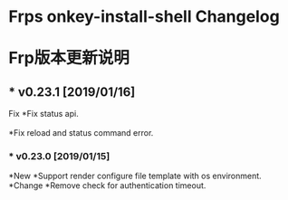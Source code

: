 Frps onkey-install-shell Changelog<br>  
Frp版本更新说明
==================================
## *  v0.23.1 [2019/01/16]
 Fix
  *Fix status api.<br>  
  *Fix reload and status command error.

###  * v0.23.0 [2019/01/15]

 *New
  *Support render configure file template with os environment.
 *Change
  *Remove check for authentication timeout.
